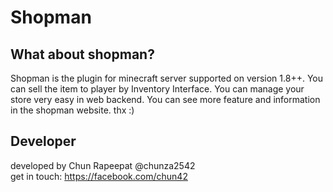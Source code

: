 # Shopman

## What about shopman?
Shopman is the plugin for minecraft server supported on version 1.8++. You can sell the item to player by Inventory Interface. You can manage your store very easy in web backend. You can see more feature and information in the shopman website. thx :)

## Developer
developed by Chun Rapeepat @chunza2542<br>
get in touch: https://facebook.com/chun42

